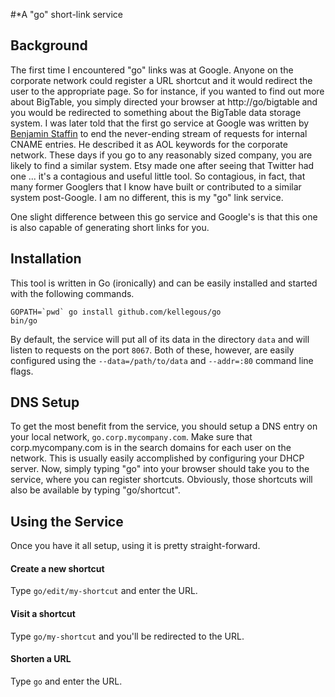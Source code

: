 #*A "go" short-link service

## Background
The first time I encountered "go" links was at Google. Anyone on the corporate
network could register a URL shortcut and it would redirect the user to the
appropriate page. So for instance, if you wanted to find out more about BigTable,
you simply directed your browser at http://go/bigtable and you would be redirected to
something about the BigTable data storage system. I was later told that the
first go service at Google was written by [Benjamin Staffin](https://www.linkedin.com/in/benjaminstaffin)
to end the never-ending stream of requests for internal CNAME entries. He
described it as AOL keywords for the corporate network. These days if you go to
any reasonably sized company, you are likely to find a similar system. Etsy made
one after seeing that Twitter had one ... it's a contagious and useful little
tool. So contagious, in fact, that many former Googlers that I know have built
or contributed to a similar system post-Google. I am no different, this is my
"go" link service.

One slight difference between this go service and Google's is that this one is also
capable of generating short links for you.

## Installation
This tool is written in Go (ironically) and can be easily installed  and started
with the following commands.

```
GOPATH=`pwd` go install github.com/kellegous/go
bin/go
```

By default, the service will put all of its data in the directory `data` and will
listen to requests on the port `8067`. Both of these, however, are easily configured
using the `--data=/path/to/data` and `--addr=:80` command line flags.

## DNS Setup
To get the most benefit from the service, you should setup a DNS entry on your
local network, `go.corp.mycompany.com`. Make sure that corp.mycompany.com is in
the search domains for each user on the network. This is usually easily accomplished
by configuring your DHCP server. Now, simply typing "go" into your browser should
take you to the service, where you can register shortcuts. Obviously, those
shortcuts will also be available by typing "go/shortcut".

## Using the Service
Once you have it all setup, using it is pretty straight-forward.

#### Create a new shortcut
Type `go/edit/my-shortcut` and enter the URL.

#### Visit a shortcut
Type `go/my-shortcut` and you'll be redirected to the URL.

#### Shorten a URL
Type `go` and enter the URL.
 